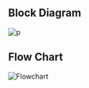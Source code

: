 ## Block Diagram
![p](https://user-images.githubusercontent.com/98813735/155763655-237af321-f1d2-4abf-850a-8fe995058492.jpg)


## Flow Chart
![Flowchart](https://user-images.githubusercontent.com/98813735/155764018-be7e3961-3834-4651-9e65-d649d6ec781f.png)
